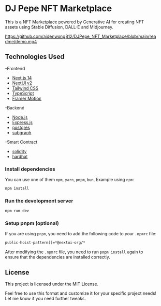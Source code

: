 # DJ Pepe NFT Marketplace

This is a NFT Marketplace powered by Generative AI for creating NFT assets using Stable Diffusion, DALL-E and Midjourney.



https://github.com/aidenwong812/DJPepe_NFT_Marketplace/blob/main/readme/demo.mp4


## Technologies Used

-Frontend

- [Next.js 14](https://nextjs.org/docs/getting-started)
- [NextUI v2](https://nextui.org/)
- [Tailwind CSS](https://tailwindcss.com/)
- [TypeScript](https://www.typescriptlang.org/)
- [Framer Motion](https://www.framer.com/motion/)

-Backend

- [Node.js](https://nodejs.org/)
- [Express.js](https://expressjs.com/)
- [postgres](https://www.postgresql.org/)
- [subgraph](https://thegraph.com/)

-Smart Contract

- [solidity](https://docs.soliditylang.org/en/v0.8.17/)
- [hardhat](https://hardhat.org/)

### Install dependencies

You can use one of them `npm`, `yarn`, `pnpm`, `bun`, Example using `npm`:

```bash
npm install
```

### Run the development server

```bash
npm run dev
```

### Setup pnpm (optional)

If you are using `pnpm`, you need to add the following code to your `.npmrc` file:

```bash
public-hoist-pattern[]=*@nextui-org/*
```

After modifying the `.npmrc` file, you need to run `pnpm install` again to ensure that the dependencies are installed correctly.

## License

This project is licensed under the MIT License.

Feel free to use this format and customize it for your specific project needs! Let me know if you need further tweaks.